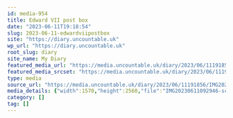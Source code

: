 ```yaml
---
id: media-954
title: Edward VII post box
date: "2023-06-11T19:18:54"
slug: 2023-06-11-edwardviipostbox
site: "https://diary.uncountable.uk"
wp_url: "https://diary.uncountable.uk"
root_slug: diary
site_name: My Diary
featured_media_url: "https://media.uncountable.uk/diary/2023/06/11191856/IMG20230611092946-scaled.webp"
featured_media_srcset: "https://media.uncountable.uk/diary/2023/06/11191856/IMG20230611092946-184x300.webp 184w, https://media.uncountable.uk/diary/2023/06/11191856/IMG20230611092946-628x1024.webp 628w, https://media.uncountable.uk/diary/2023/06/11191856/IMG20230611092946-150x150.webp 150w, https://media.uncountable.uk/diary/2023/06/11191856/IMG20230611092946-392x640.webp 392w, https://media.uncountable.uk/diary/2023/06/11191856/IMG20230611092946-scaled.webp 1570w"
type: media
source_url: "https://media.uncountable.uk/diary/2023/06/11191856/IMG20230611092946-scaled.webp"
media_details: {"width":1570,"height":2560,"file":"IMG20230611092946-scaled.webp","filesize":791514,"sizes":{"medium":{"file":"IMG20230611092946-184x300.webp","width":184,"height":300,"filesize":20588,"mime_type":"image/webp","source_url":"https://media.uncountable.uk/diary/2023/06/11191856/IMG20230611092946-184x300.webp"},"large":{"file":"IMG20230611092946-628x1024.webp","width":628,"height":1024,"filesize":204308,"mime_type":"image/webp","source_url":"https://media.uncountable.uk/diary/2023/06/11191856/IMG20230611092946-628x1024.webp"},"thumbnail":{"file":"IMG20230611092946-150x150.webp","width":150,"height":150,"filesize":8092,"mime_type":"image/webp","source_url":"https://media.uncountable.uk/diary/2023/06/11191856/IMG20230611092946-150x150.webp"},"mobwidth":{"file":"IMG20230611092946-392x640.webp","width":392,"height":640,"filesize":87726,"mime_type":"image/webp","source_url":"https://media.uncountable.uk/diary/2023/06/11191856/IMG20230611092946-392x640.webp"},"full":{"file":"IMG20230611092946-scaled.webp","width":1570,"height":2560,"mime_type":"image/webp","source_url":"https://media.uncountable.uk/diary/2023/06/11191856/IMG20230611092946-scaled.webp"}},"image_meta":{"aperture":"0","credit":"","camera":"","caption":"","created_timestamp":"0","copyright":"","focal_length":"0","iso":"0","shutter_speed":"0","title":"","orientation":"0","keywords":[]},"original_image":"IMG20230611092946.webp"}
category: []
tag: []
---
```


